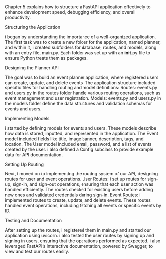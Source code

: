 #

Chapter 5 explains how to structure a FastAPI application effectively to enhance development speed, debugging efficiency, and overall productivity.

Structuring the Application

i began by understanding the importance of a well-organized application. The first task was to create a new folder for the application, named planner, and within it, i created subfolders for database, routes, and models, along with an entry file, main.py. Each folder was set up with an __init__.py file to ensure Python treats them as packages.

Designing the Planner API

The goal was to build an event planner application, where registered users can create, update, and delete events. The application structure included specific files for handling routing and model definitions:
Routes: events.py and users.py in the routes folder handle various routing operations, such as event management and user registration.
Models: events.py and users.py in the models folder define the data structures and validation schemas for events and users.

Implementing Models

i started by defining models for events and users. These models describe how data is stored, inputted, and represented in the application. The  Event model included fields like title, image banner, description, tags, and location. The User model included email, password, and a list of events created by the user. i also defined a Config subclass to provide example data for API documentation.

Setting Up Routing

Next, i moved on to implementing the routing system of our API, designing routes for user and event operations.
User Routes: i set up routes for sign-up, sign-in, and sign-out operations, ensuring that each user action was handled efficiently. The routes checked for existing users before adding new ones and validated credentials during sign-in.
Event Routes: i implemented routes to create, update, and delete events. These routes handled event operations, including fetching all events or specific events by ID.

Testing and Documentation

After setting up the routes, i registered them in main.py and started our application using uvicorn. i also tested the user routes by signing up and signing in users, ensuring that the operations performed as expected. i also leveraged FastAPI’s interactive documentation, powered by Swagger, to view and test our routes easily.

